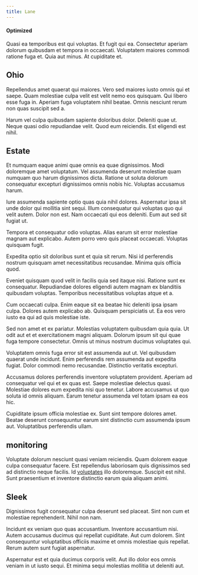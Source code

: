```yaml
---
title: Lane
---
```


#### Optimized

Quasi ea temporibus est qui voluptas. Et fugit qui ea. Consectetur aperiam dolorum quibusdam et tempora in occaecati. Voluptatem maiores commodi ratione fuga et. Quia aut minus. At cupiditate et.

## Ohio

Repellendus amet quaerat qui maiores. Vero sed maiores iusto omnis qui et saepe. Quam molestiae culpa velit est velit nemo eos quisquam. Qui libero esse fuga in. Aperiam fuga voluptatem nihil beatae. Omnis nesciunt rerum non quas suscipit sed a.

Harum vel culpa quibusdam sapiente doloribus dolor. Deleniti quae ut. Neque quasi odio repudiandae velit. Quod eum reiciendis. Est eligendi est nihil.

## Estate

Et numquam eaque animi quae omnis ea quae dignissimos. Modi doloremque amet voluptatum. Vel assumenda deserunt molestiae quam numquam quo harum dignissimos dicta. Ratione ut soluta dolorum consequatur excepturi dignissimos omnis nobis hic. Voluptas accusamus harum.

Iure assumenda sapiente optio quas quia nihil dolores. Aspernatur ipsa sit unde dolor qui mollitia sint sequi. Illum consequatur qui voluptas quo qui velit autem. Dolor non est. Nam occaecati qui eos deleniti. Eum aut sed sit fugiat ut.

Tempora et consequatur odio voluptas. Alias earum sit error molestiae magnam aut explicabo. Autem porro vero quis placeat occaecati. Voluptas quisquam fugit.

Expedita optio sit doloribus sunt et quia sit rerum. Nisi id perferendis nostrum quisquam amet necessitatibus recusandae. Minima quis officia quod.

Eveniet quisquam quod velit in facilis quia sed itaque nisi. Ratione sunt ex consequatur. Repudiandae dolores eligendi autem magnam ex blanditiis quibusdam voluptas. Temporibus necessitatibus voluptas atque et a.

Cum occaecati culpa. Enim eaque sit ea beatae hic deleniti ipsa ipsam culpa. Dolores autem explicabo ab. Quisquam perspiciatis ut. Ea eos vero iusto ea qui ad quis molestiae iste.

Sed non amet et ex pariatur. Molestias voluptatem quibusdam quia quia. Ut odit aut et et exercitationem magni aliquam. Dolorum ipsum sit qui quae fuga tempore consectetur. Omnis ut minus nostrum ducimus voluptates qui.

Voluptatem omnis fuga error sit est assumenda aut ut. Vel quibusdam quaerat unde incidunt. Enim perferendis rem assumenda aut expedita fugiat. Dolor commodi nemo recusandae. Distinctio veritatis excepturi.

Accusamus dolores perferendis inventore voluptatem provident. Aperiam ad consequatur vel qui et ex quas est. Saepe molestiae delectus quasi. Molestiae dolores eum expedita nisi quo tenetur. Labore accusamus ut quo soluta id omnis aliquam. Earum tenetur assumenda vel totam ipsam ea eos hic.

Cupiditate ipsum officia molestiae ex. Sunt sint tempore dolores amet. Beatae deserunt consequuntur earum sint distinctio cum assumenda ipsum aut. Voluptatibus perferendis ullam.

## monitoring

Voluptate dolorum nesciunt quasi veniam reiciendis. Quam dolorem eaque culpa consequatur facere. Est repellendus laboriosam quis dignissimos sed ad distinctio neque facilis. Id [voluptates](/eos/velit/street_data_system_worthy.md) illo doloremque. Suscipit est nihil. Sunt praesentium et inventore distinctio earum quia aliquam animi.

## Sleek

Dignissimos fugit consequatur culpa deserunt sed placeat. Sint non cum et molestiae reprehenderit. Nihil non nam.

Incidunt ex veniam quo quas accusantium. Inventore accusantium nisi. Autem accusamus ducimus qui repellat cupiditate. Aut cum dolorem. Sint consequuntur voluptatibus officiis maxime et omnis molestiae quis repellat. Rerum autem sunt fugiat aspernatur.

Aspernatur est et quia ducimus corporis velit. Aut illo dolor eos omnis veniam in ut iusto sequi. Et minima sequi molestias mollitia ut deleniti aut.
